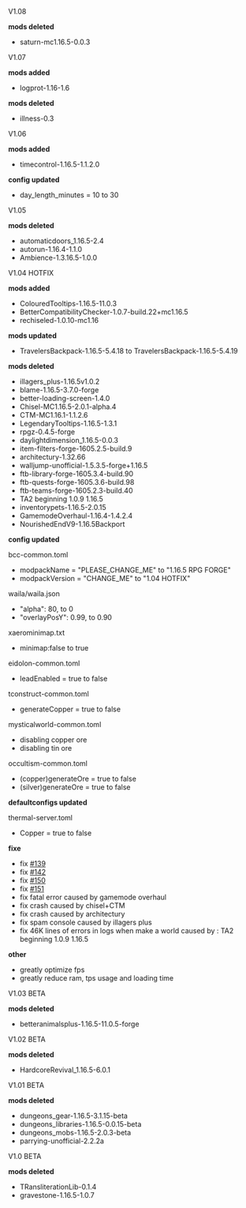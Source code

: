 V1.08

**mods deleted**

* saturn-mc1.16.5-0.0.3

V1.07

**mods added**

* logprot-1.16-1.6

**mods deleted**

* illness-0.3

V1.06

**mods added**

* timecontrol-1.16.5-1.1.2.0

**config updated**

* 	day_length_minutes = 10 to 30

V1.05

**mods deleted**

* automaticdoors_1.16.5-2.4
* autorun-1.16.4-1.1.0
* Ambience-1.3.16.5-1.0.0

V1.04 HOTFIX

**mods added**

* ColouredTooltips-1.16.5-11.0.3
* BetterCompatibilityChecker-1.0.7-build.22+mc1.16.5
* rechiseled-1.0.10-mc1.16

**mods updated**

* TravelersBackpack-1.16.5-5.4.18 to TravelersBackpack-1.16.5-5.4.19

**mods deleted**

* illagers_plus-1.16.5v1.0.2
* blame-1.16.5-3.7.0-forge
* better-loading-screen-1.4.0
* Chisel-MC1.16.5-2.0.1-alpha.4
* CTM-MC1.16.1-1.1.2.6
* LegendaryTooltips-1.16.5-1.3.1
* rpgz-0.4.5-forge
* daylightdimension_1.16.5-0.0.3
* item-filters-forge-1605.2.5-build.9
* architectury-1.32.66
* walljump-unofficial-1.5.3.5-forge+1.16.5
* ftb-library-forge-1605.3.4-build.90
* ftb-quests-forge-1605.3.6-build.98
* ftb-teams-forge-1605.2.3-build.40
* TA2 beginning 1.0.9 1.16.5
* inventorypets-1.16.5-2.0.15
* GamemodeOverhaul-1.16.4-1.4.2.4
* NourishedEndV9-1.16.5Backport

**config updated**

bcc-common.toml

* modpackName = "PLEASE_CHANGE_ME" to "1.16.5 RPG FORGE"
* modpackVersion = "CHANGE_ME" to "1.04 HOTFIX"

waila/waila.json

* "alpha": 80, to 0
* "overlayPosY": 0.99, to 0.90

xaerominimap.txt

* minimap:false to true

eidolon-common.toml

* leadEnabled = true to false

tconstruct-common.toml

* generateCopper = true to false

mysticalworld-common.toml

* disabling copper ore
* disabling tin ore

occultism-common.toml

* (copper)generateOre = true to false
* (silver)generateOre = true to false

**defaultconfigs updated**

thermal-server.toml

* Copper = true to false

**fixe**

* fix [#139](https://github.com/quentin452/private-minecraft-modpack/issues/139)
* fix [#142](https://github.com/quentin452/private-minecraft-modpack/issues/142)
* fix [#150](https://github.com/quentin452/private-minecraft-modpack/issues/150)
* fix [#151](https://github.com/quentin452/private-minecraft-modpack/issues/151)
* fix fatal error caused by gamemode overhaul
* fix crash caused by chisel+CTM
* fix crash caused by architectury
* fix spam console caused by illagers plus
* fix 46K lines of errors in logs when make a world caused by : TA2 beginning 1.0.9 1.16.5

**other**

+ greatly optimize fps
+ greatly reduce ram, tps usage and loading time

V1.03 BETA

**mods deleted**

* betteranimalsplus-1.16.5-11.0.5-forge

V1.02 BETA

**mods deleted**

* HardcoreRevival_1.16.5-6.0.1

V1.01 BETA

**mods deleted**

* dungeons_gear-1.16.5-3.1.15-beta
* dungeons_libraries-1.16.5-0.0.15-beta
* dungeons_mobs-1.16.5-2.0.3-beta
* parrying-unofficial-2.2.2a

V1.0 BETA

**mods deleted**

* TRansliterationLib-0.1.4
* gravestone-1.16.5-1.0.7
